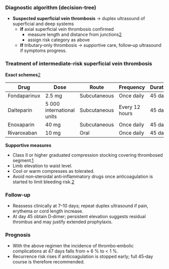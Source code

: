 ### Diagnostic algorithm (decision‑tree)

- **Suspected superficial vein thrombosis** → duplex ultrasound of superficial and deep systems
  - **If** axial superficial vein thrombosis confirmed
    - measure length and distance from junctions[2](id_yyy)
    - assign risk category as above
  - **If** tributary‑only thrombosis → supportive care, follow‑up ultrasound if symptoms progress.

### Treatment of intermediate‑risk superficial vein thrombosis

**Exact schemes**[2](id_yyy)

| Drug         | Dose                      | Route        | Frequency      | Duration |
| ------------ | ------------------------- | ------------ | -------------- | -------- |
| Fondaparinux | 2.5 mg                    | Subcutaneous | Once daily     | 45 days  |
| Dalteparin   | 5 000 international units | Subcutaneous | Every 12 hours | 45 days  |
| Enoxaparin   | 40 mg                     | Subcutaneous | Once daily     | 45 days  |
| Rivaroxaban  | 10 mg                     | Oral         | Once daily     | 45 days  |

**Supportive measures**

- Class II or higher graduated compression stocking covering thrombosed segment.[1](id_xxx)
- Limb elevation to waist level.
- Cool or warm compresses as tolerated.
- Avoid non‑steroidal anti‑inflammatory drugs once anticoagulation is started to limit bleeding risk.[2](id_yyy)

### Follow‑up

- Reassess clinically at 7–10 days; repeat duplex ultrasound if pain, erythema or cord length increase.
- At day 45 obtain D‑dimer; persistent elevation suggests residual thrombus and may justify extended prophylaxis.

### Prognosis

- With the above regimen the incidence of thrombo‑embolic complications at 47 days falls from ≈ 6 % to < 1 %.
- Recurrence risk rises if anticoagulation is stopped early; full 45‑day course is therefore recommended.
